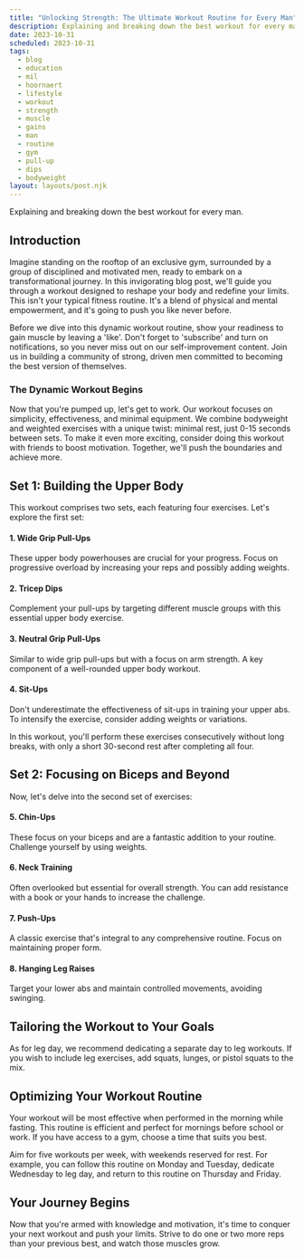 ```yaml
---
title: "Unlocking Strength: The Ultimate Workout Routine for Every Man"
description: Explaining and breaking down the best workout for every man.
date: 2023-10-31
scheduled: 2023-10-31
tags:
  - blog
  - education
  - mil
  - hoornaert
  - lifestyle
  - workout
  - strength
  - muscle
  - gains
  - man
  - routine
  - gym
  - pull-up
  - dips
  - bodyweight
layout: layouts/post.njk
---
```

Explaining and breaking down the best workout for every man.

## Introduction 

Imagine standing on the rooftop of an exclusive gym, surrounded by a group of disciplined and motivated men, ready to embark on a transformational journey. In this invigorating blog post, we'll guide you through a workout designed to reshape your body and redefine your limits. This isn't your typical fitness routine. It's a blend of physical and mental empowerment, and it's going to push you like never before.

Before we dive into this dynamic workout routine, show your readiness to gain muscle by leaving a 'like'. Don't forget to 'subscribe' and turn on notifications, so you never miss out on our self-improvement content. Join us in building a community of strong, driven men committed to becoming the best version of themselves.

### The Dynamic Workout Begins

Now that you're pumped up, let's get to work. Our workout focuses on simplicity, effectiveness, and minimal equipment. We combine bodyweight and weighted exercises with a unique twist: minimal rest, just 0-15 seconds between sets. To make it even more exciting, consider doing this workout with friends to boost motivation. Together, we'll push the boundaries and achieve more.

## Set 1: Building the Upper Body

This workout comprises two sets, each featuring four exercises. Let's explore the first set:

#### 1. Wide Grip Pull-Ups

These upper body powerhouses are crucial for your progress. Focus on progressive overload by increasing your reps and possibly adding weights.

#### 2. Tricep Dips

Complement your pull-ups by targeting different muscle groups with this essential upper body exercise.

#### 3. Neutral Grip Pull-Ups

Similar to wide grip pull-ups but with a focus on arm strength. A key component of a well-rounded upper body workout.

#### 4. Sit-Ups

Don't underestimate the effectiveness of sit-ups in training your upper abs. To intensify the exercise, consider adding weights or variations.

In this workout, you'll perform these exercises consecutively without long breaks, with only a short 30-second rest after completing all four.

## Set 2: Focusing on Biceps and Beyond

Now, let's delve into the second set of exercises:

#### 5. Chin-Ups

These focus on your biceps and are a fantastic addition to your routine. Challenge yourself by using weights.

#### 6. Neck Training

Often overlooked but essential for overall strength. You can add resistance with a book or your hands to increase the challenge.

#### 7. Push-Ups

A classic exercise that's integral to any comprehensive routine. Focus on maintaining proper form.

#### 8. Hanging Leg Raises

Target your lower abs and maintain controlled movements, avoiding swinging.

## Tailoring the Workout to Your Goals

As for leg day, we recommend dedicating a separate day to leg workouts. If you wish to include leg exercises, add squats, lunges, or pistol squats to the mix.

## Optimizing Your Workout Routine

Your workout will be most effective when performed in the morning while fasting. This routine is efficient and perfect for mornings before school or work. If you have access to a gym, choose a time that suits you best.

Aim for five workouts per week, with weekends reserved for rest. For example, you can follow this routine on Monday and Tuesday, dedicate Wednesday to leg day, and return to this routine on Thursday and Friday.

## Your Journey Begins

Now that you're armed with knowledge and motivation, it's time to conquer your next workout and push your limits. Strive to do one or two more reps than your previous best, and watch those muscles grow.
